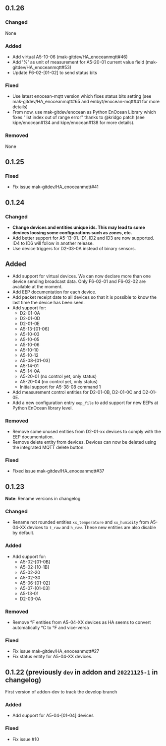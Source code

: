 ## 0.1.26

### Changed
None

### Added
- Add virtual A5-10-06 (mak-gitdev/HA_enoceanmqtt#46)
- Add '%' as unit of measurement for A5-20-01 current value field (mak-gitdev/HA_enoceanmqtt#53)
- Update F6-02-[01-02] to send status bits

### Fixed
- Use latest enocean-mqtt version which fixes status bits setting (see mak-gitdev/HA_enoceanmqtt#65 and embyt/enocean-mqtt#41 for more details)
- From now, use mak-gitdev/enocean as Python EnOcean Library which fixes "list index out of range error" thanks to @kridgo patch (see kipe/enocean#134 and kipe/enocean#138 for more details).

### Removed
None

## 0.1.25

### Fixed
- Fix issue mak-gitdev/HA_enoceanmqtt#41

## 0.1.24

### Changed
- **Change devices and entities unique ids. This may lead to some devices loosing some configurations such as zones, etc.**
- Add better support for A5-13-01. ID1, ID2 and ID3 are now supported. ID4 to ID6 will follow in another release.
- Use device triggers for D2-03-0A instead of binary sensors.

## Added
- Add support for virtual devices. We can now declare more than one device sending broadcast data. Only F6-02-01 and F6-02-02 are available at the moment.
- Add EEP documentation for each device.
- Add packet receipt date to all devices so that it is possible to know the last time the device has been seen.
- Add support for:
  - D2-01-0A
  - D2-01-0D
  - D2-01-0E
  - A5-13-[01-06]
  - A5-10-03
  - A5-10-05
  - A5-10-06
  - A5-10-10
  - A5-10-12
  - A5-08-[01-03]
  - A5-14-01
  - A5-14-0A
  - A5-20-01 (no control yet, only status)
  - A5-20-04 (no control yet, only status)
  - Initial support for A5-38-08 command 1
- Add measurement control entities for D2-01-0B, D2-01-0C and D2-01-0E.
- Add a new configuration entry `eep_file` to add support for new EEPs at Python EnOcean library level.

### Removed
- Remove some unused entities from D2-01-xx devices to comply with the EEP documentation.
- Remove delete entity from devices. Devices can now be deleted using the integrated MQTT delete button.

### Fixed
- Fixed issue mak-gitdev/HA_enoceanmqtt#37

## 0.1.23

**Note**: Rename versions in changelog

### Changed
- Rename not rounded entities `xx_temperature` and `xx_humidity` from A5-04-XX devices to `t_raw` and
  `h_raw`. These new entities are also disable by default.

### Added
- Add support for:
  - A5-02-[01-0B]
  - A5-02-[10-1B]
  - A5-02-20
  - A5-02-30
  - A5-06-[01-02]
  - A5-07-[01-03]
  - A5-13-01
  - D2-03-0A

### Removed
- Remove °F entities from A5-04-XX devices as HA seems to convert automatically °C to °F and vice-versa

### Fixed
- Fix issue mak-gitdev/HA_enoceanmqtt#27
- Fix status entity for A5-04-XX devices.

## 0.1.22 (previously `dev` in addon and `20221125-1` in changelog)
First version of addon-dev to track the develop branch

### Added
- Add support for A5-04-[01-04] devices

### Fixed
- Fix issue #10
